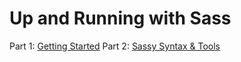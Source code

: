 # Up and Running with Sass

Part 1: [Getting Started](SASS-Getting-Started)
Part 2: [Sassy Syntax & Tools](SASS-Syntax-And-Tools)
